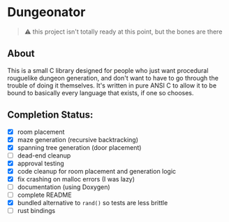# Dungeonator

> :warning: this project isn't totally ready at this point, but the bones are there

## About

This is a small C library designed for people who just want procedural rouguelike dungeon generation,
and don't want to have to go through the trouble of doing it themselves. It's written in pure ANSI C to allow it
to be bound to basically every language that exists, if one so chooses.

## Completion Status:
- [X] room placement
- [X] maze generation (recursive backtracking)
- [X] spanning tree generation (door placement)
- [ ] dead-end cleanup
- [X] approval testing
- [X] code cleanup for room placement and generation logic
- [X] fix crashing on malloc errors (I was lazy)
- [ ] documentation (using Doxygen)
- [ ] complete README
- [X] bundled alternative to `rand()` so tests are less brittle
- [ ] rust bindings
